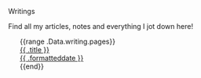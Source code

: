 <p class="title">Writings</p>
<p>Find all my articles, notes and everything I jot down here!</p>

<ul style="list-style-type: none">
{{range .Data.writing.pages}}
<li class="writings-card card">
<a  href="{{print  " /writings/" .slug ".html"}}">
<div class="description">{{ .title }}</div>
<div class="date">{{ .formatteddate }}</div>
</a>
</li>
{{end}}
</ul>
